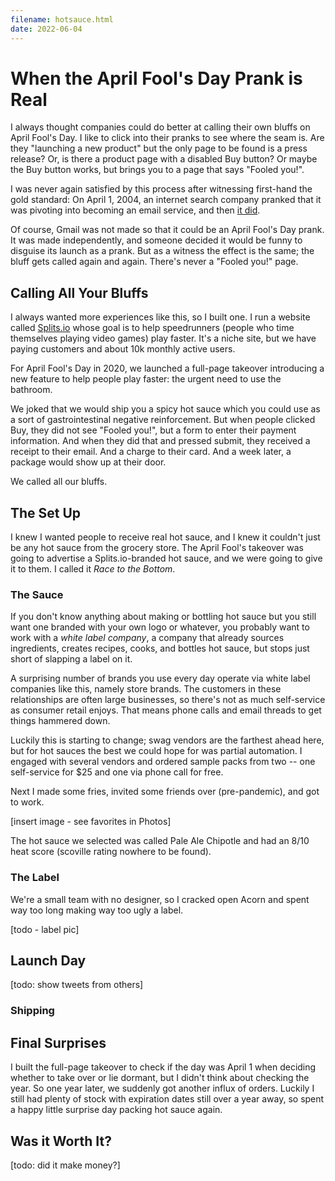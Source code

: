 ```yaml
---
filename: hotsauce.html
date: 2022-06-04
---
```


# When the April Fool's Day Prank is Real

I always thought companies could do better at calling their own bluffs on April Fool's Day. I like to click into their pranks to see where the seam is. Are they "launching a new product" but the only page to be found is a press release? Or, is there a product page with a disabled Buy button? Or maybe the Buy button works, but brings you to a page that says "Fooled you!".

I was never again satisfied by this process after witnessing first-hand the gold standard: On April 1, 2004, an internet search company pranked that it was pivoting into becoming an email service, and then [it did](http://googlepress.blogspot.com/2004/04/google-gets-message-launches-gmail.html).

Of course, Gmail was not made so that it could be an April Fool's Day prank. It was made independently, and someone decided it would be funny to disguise its launch as a prank. But as a witness the effect is the same; the bluff gets called again and again. There's never a "Fooled you!" page.

## Calling All Your Bluffs

I always wanted more experiences like this, so I built one. I run a website called [Splits.io](https://splits.io) whose goal is to help speedrunners (people who time themselves playing video games) play faster. It's a niche site, but we have paying customers and about 10k monthly active users.

For April Fool's Day in 2020, we launched a full-page takeover introducing a new feature to help people play faster: the urgent need to use the bathroom.

We joked that we would ship you a spicy hot sauce which you could use as a sort of gastrointestinal negative reinforcement. But when people clicked Buy, they did not see "Fooled you!", but a form to enter their payment information. And when they did that and pressed submit, they received a receipt to their email.  And a charge to their card. And a week later, a package would show up at their door.

We called all our bluffs.

## The Set Up

I knew I wanted people to receive real hot sauce, and I knew it couldn't just be any hot sauce from the grocery store. The April Fool's takeover was going to advertise a Splits.io-branded hot sauce, and we were going to give it to them. I called it _Race to the Bottom_.

### The Sauce

If you don't know anything about making or bottling hot sauce but you still want one branded with your own logo or whatever, you probably want to work with a _white label company_, a company that already sources ingredients, creates recipes, cooks, and bottles hot sauce, but stops just short of slapping a label on it.

A surprising number of brands you use every day operate via white label companies like this, namely store brands. The customers in these relationships are often large businesses, so there's not as much self-service as consumer retail enjoys. That means phone calls and email threads to get things hammered down.

Luckily this is starting to change; swag vendors are the farthest ahead here, but for hot sauces the best we could hope for was partial automation. I engaged with several vendors and ordered sample packs from two -- one self-service for $25 and one via phone call for free.

Next I made some fries, invited some friends over (pre-pandemic), and got to work.

[insert image - see favorites in Photos]

The hot sauce we selected was called Pale Ale Chipotle and had an 8/10 heat score (scoville rating nowhere to be found).

### The Label

We're a small team with no designer, so I cracked open Acorn and spent way too long making way too ugly a label.

[todo - label pic]

## Launch Day

[todo: show tweets from others]

### Shipping

## Final Surprises

I built the full-page takeover to check if the day was April 1 when deciding whether to take over or lie dormant, but I didn't think about checking the year. So one year later, we suddenly got another influx of orders. Luckily I still had plenty of stock with expiration dates still over a year away, so spent a happy little surprise day packing hot sauce again.

## Was it Worth It?

[todo: did it make money?]
